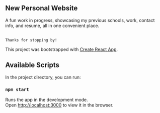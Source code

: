 ## New Personal Website

<p>A fun work in progress, showcasing my previous schools, work, contact info, and resume, all in one convenient place.<br><br>

`Thanks for stopping by!`
</p>

This project was bootstrapped with [Create React App](https://github.com/facebook/create-react-app).

## Available Scripts

In the project directory, you can run:

### `npm start`

Runs the app in the development mode.<br>
Open [http://localhost:3000](http://localhost:3000) to view it in the browser.